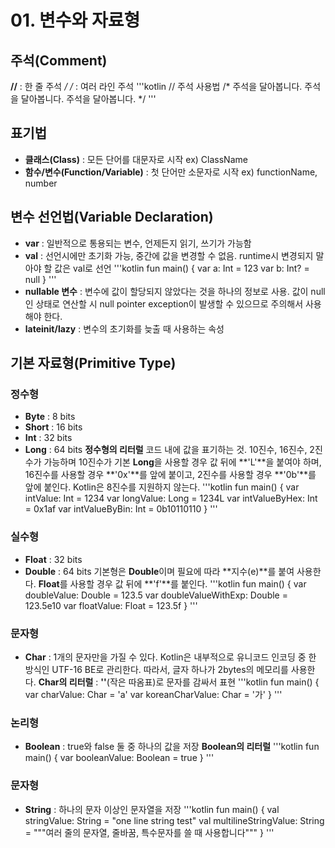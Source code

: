 # 01. 변수와 자료형
## 주석(Comment)
**//** : 한 줄 주석
**/* */** : 여러 라인 주석
'''kotlin
// 주석 사용법
/*  주석을 달아봅니다.
    주석을 달아봅니다.
    주석을 달아봅니다.
*/
'''

## 표기법
- **클래스(Class)** : 모든 단어를 대문자로 시작 ex) ClassName
- **함수/변수(Function/Variable)** : 첫 단어만 소문자로 시작 ex) functionName, number

## 변수 선언법(Variable Declaration)
- **var** : 일반적으로 통용되는 변수, 언제든지 읽기, 쓰기가 가능함
- **val** : 선언시에만 초기화 가능, 중간에 값을 변경할 수 없음. runtime시 변경되지 말아야 할 값은 val로 선언
'''kotlin
fun main() {
    var a: Int = 123
    var b: Int? = null
}
'''
- **nullable 변수** : 변수에 값이 할당되지 않았다는 것을 하나의 정보로 사용. 값이 null인 상태로 연산할 시 null pointer exception이 발생할 수 있으므로 주의해서 사용해야 한다.
- **lateinit/lazy** : 변수의 초기화를 늦출 때 사용하는 속성

## 기본 자료형(Primitive Type)
### 정수형
- **Byte** : 8 bits
- **Short** : 16 bits
- **Int** : 32 bits
- **Long** : 64 bits
**정수형의 리터럴**
코드 내에 값을 표기하는 것. 10진수, 16진수, 2진수가 가능하며 10진수가 기본
**Long**을 사용할 경우 값 뒤에 **'L'**을 붙여야 하며, 16진수를 사용할 경우 **'0x'**를 앞에 붙이고, 2진수를 사용할 경우 **'0b'**를 앞에 붙인다. Kotlin은 8진수를 지원하지 않는다. 
'''kotlin
fun main() {
    var intValue: Int = 1234
    var longValue: Long = 1234L
	var intValueByHex: Int = 0x1af
	var intValueByBin: Int = 0b10110110
}
'''

### 실수형
- **Float** : 32 bits
- **Double** : 64 bits
기본형은 **Double**이며 필요에 따라 **지수(e)**를 붙여 사용한다. **Float**를 사용할 경우 값 뒤에 **'f'**를 붙인다.
'''kotlin
fun main() {
    var doubleValue: Double = 123.5
	var doubleValueWithExp: Double = 123.5e10
	var floatValue: Float = 123.5f
}
'''

### 문자형
- **Char** : 1개의 문자만을 가질 수 있다. Kotlin은 내부적으로 유니코드 인코딩 중 한 방식인 UTF-16 BE로 관리한다. 따라서, 글자 하나가 2bytes의 메모리를 사용한다.
**Char의 리터럴** : **''**(작은 따옴표)로 문자를 감싸서 표현
'''kotlin
fun main() {
	var charValue: Char = 'a'
	var koreanCharValue: Char = '가'
}
'''

### 논리형
- **Boolean** : true와 false 둘 중 하나의 값을 저장
**Boolean의 리터럴**
'''kotlin
fun main() {
	var booleanValue: Boolean = true
}
'''

### 문자형
- **String** : 하나의 문자 이상인 문자열을 저장
'''kotlin
fun main() {
	val stringValue: String = "one line string test"
	val multilineStringValue: String = """여러 줄의 문자열,
	줄바꿈, 특수문자를 쓸 때
	사용합니다"""
}
'''